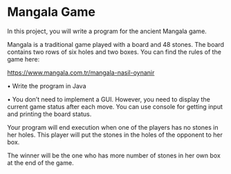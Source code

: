 # Mangala Game
In this project, you will write a program for the ancient Mangala game.

Mangala is a
traditional game played with a board and 48 stones. The board contains two rows of six
holes and two boxes. You can find the rules of the game here:

https://www.mangala.com.tr/mangala-nasil-oynanir

• Write the program in Java

• You don’t need to implement a GUI. However, you need to display the current
game status after each move. You can use console for getting input and printing
the board status.

Your program will end execution when one of the players has no stones in her holes.
This player will put the stones in the holes of the opponent to her box.

The winner will
be the one who has more number of stones in her own box at the end of the game.